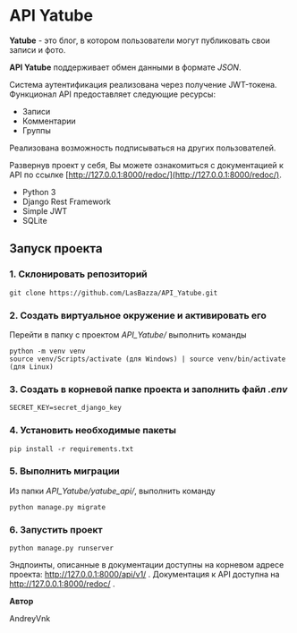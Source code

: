 # API Yatube

**Yatube** - это блог, в котором пользователи могут публиковать свои записи и фото.

**API Yatube** поддерживает обмен данными в формате *JSON*.

Система аутентификация реализована через получение JWT-токена. Функционал API предоставляет следующие ресурсы:

- Записи
- Комментарии
- Группы

Реализована возможность подписываться на других пользователей.

Развернув проект у себя, Вы можете ознакомиться с документацией к API по ссылке [http://127.0.0.1:8000/redoc/](http://127.0.0.1:8000/redoc/).

* Python 3
* Django Rest Framework
* Simple JWT
* SQLite

## Запуск проекта ##
### 1. Склонировать репозиторий
```
git clone https://github.com/LasBazza/API_Yatube.git
```

### 2. Создать виртуальное окружение и активировать его
Перейти в папку с проектом _API_Yatube/_ выполнить команды
```
python -m venv venv
source venv/Scripts/activate (для Windows) | source venv/bin/activate (для Linux)
```
### 3. Создать в корневой папке проекта и заполнить файл _.env_
```
SECRET_KEY=secret_django_key
```
### 4. Установить необходимые пакеты
```
pip install -r requirements.txt
```
### 5. Выполнить миграции
Из папки *API_Yatube/yatube_api/*, выполнить команду
```
python manage.py migrate
```
### 6. Запустить проект
```
python manage.py runserver
```
Эндпоинты, описанные в документации доступны на корневом адресе проекта: http://127.0.0.1:8000/api/v1/ . Документация к API доступна на http://127.0.0.1:8000/redoc/ .

**Автор**

AndreyVnk
